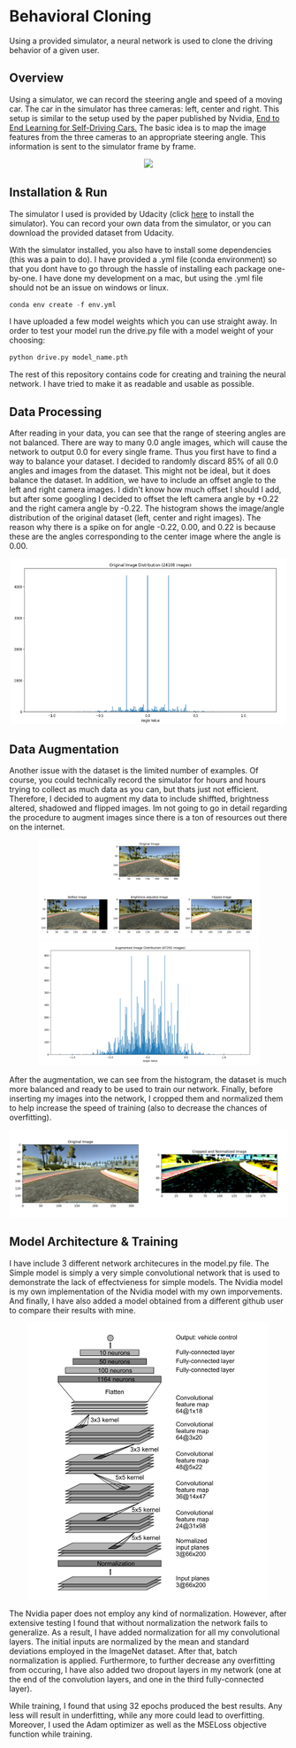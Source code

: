 # Behavioral Cloning
Using a provided simulator, a neural network is used to clone the driving behavior of a given user.

## Overview
Using a simulator, we can record the steering angle and speed of a moving car. The car in the simulator has three cameras: left, center and right. This setup is similar to the setup used by the paper published by Nvidia, [End to End Learning for Self-Driving Cars.](https://images.nvidia.com/content/tegra/automotive/images/2016/solutions/pdf/end-to-end-dl-using-px.pdf) The basic idea is to map the image features from the three cameras to an appropriate steering angle. This information is sent to the simulator frame by frame.

<div align="center">
<img src="media/result.gif" >
</div>

## Installation & Run
The simulator I used is provided by Udacity (click [here](https://github.com/udacity/self-driving-car-sim) to install the simulator). You can record your own data from the simulator, or you can download the provided dataset from Udacity.

With the simulator installed, you also have to install some dependencies (this was a pain to do). I have provided a .yml file (conda environment) so that you dont have to go through the hassle of installing each package one-by-one. I have done my development on a mac, but using the .yml file should not be an issue on windows or linux.
```python
conda env create -f env.yml
```
I have uploaded a few model weights which you can use straight away. In order to test your model run the drive.py file with a model weight of your choosing:
```python
python drive.py model_name.pth
```
The rest of this repository contains code for creating and training the neural network. I have tried to make it as readable and usable as possible.

## Data Processing
After reading in your data, you can see that the range of steering angles are not balanced. There are way to many 0.0 angle images, which will cause the network to output 0.0 for every single frame. Thus you first have to find a way to balance your dataset. I decided to randomly discard 85% of all 0.0 angles and images from the dataset. This might not be ideal, but it does balance the dataset. In addition, we have to include an offset angle to the left and right camera images. I didn't know how much offset I should I add, but after some googling I decided to offset the left camera angle by +0.22 and the right camera angle by -0.22. The histogram shows the image/angle distribution of the original dataset (left, center and right images). The reason why there is a spike on for angle -0.22, 0.00, and 0.22 is because these are the angles corresponding to the center image where the angle is 0.00.

<div align="center">
<img src="media/original_hist.png" width="500", height="300" >
</div>

## Data Augmentation
Another issue with the dataset is the limited number of examples. Of course, you could technically record the simulator for hours and hours trying to collect as much data as you can, but thats just not efficient. Therefore, I decided to augment my data to include shiffted, brightness altered, shadowed and flipped images. Im not going to go in detail regarding the procedure to augment images since there is a ton of resources out there on the internet.

<div align="center">
  <img src = "media/data_aug.png" width="400" />
  <img src="/media/aug_histogram.png" width="400" />
</div>

After the augmentation, we can see from the histogram, the dataset is much more balanced and ready to be used to train our network. Finally, before inserting my images into the network, I cropped them and normalized them to help increase the speed of training (also to decrease the chances of overfitting).

<div align="center">
<img src="media/input_img.png" >
</div>

## Model Architecture & Training
I have include 3 different network architecures in the model.py file. The Simple model is simply a very simple convolutional network that is used to demonstrate the lack of effectvieness for simple models. The Nvidia model is my own implementation of the Nvidia model with my own imporvements. And finally, I have also added a model obtained from a different github user to compare their results with mine.

<div align="center">
<img src="media/model.png" height = "500" >
</div>

The Nvidia paper does not employ any kind of normalization. However, after extensive testing I found that without normalization the network fails to generalize. As a result, I have added normalization for all my convolutional layers. The initial inputs are normalized by the mean and standard deviations employed in the ImageNet dataset. After that, batch normalization is applied. Furthermore, to further decrease any overfitting from occuring, I have also added two dropout layers in my network (one at the end of the convolution layers, and one in the third fully-connected layer).

While training, I found that using 32 epochs produced the best results. Any less will result in underfitting, while any more could lead to overfitting. Moreover, I used the Adam optimizer as well as the MSELoss objective function while training.




